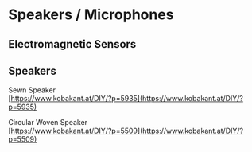 # Speakers / Microphones

## **Electromagnetic Sensors**

## Speakers

Sewn Speaker  
[https://www.kobakant.at/DIY/?p=5935](https://www.kobakant.at/DIY/?p=5935)  
  
Circular Woven Speaker  
[https://www.kobakant.at/DIY/?p=5509](https://www.kobakant.at/DIY/?p=5509)

[  
](https://www.kobakant.at/DIY/?p=5509)





